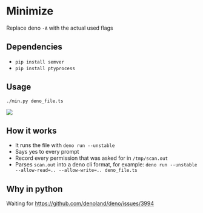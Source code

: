 # Minimize

Replace deno `-A` with the actual used flags

## Dependencies

- `pip install semver`
- `pip install ptyprocess`

## Usage

`./min.py deno_file.ts`

<img src="https://cdn.discordapp.com/attachments/712010403302866974/1007952292361818212/min.gif"/>

## How it works

- It runs the file with `deno run --unstable`
- Says yes to every prompt
- Record every permission that was asked for in `/tmp/scan.out`
- Parses `scan.out` into a deno cli format, for example:
  `deno run --unstable --allow-read=.. --allow-write=.. deno_file.ts`

## Why in python

Waiting for https://github.com/denoland/deno/issues/3994
